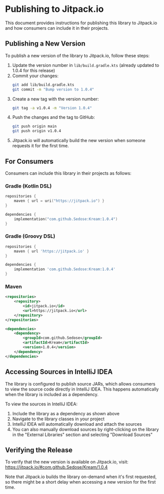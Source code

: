 # Publishing to Jitpack.io

This document provides instructions for publishing this library to Jitpack.io and how consumers can include it in their projects.

## Publishing a New Version

To publish a new version of the library to Jitpack.io, follow these steps:

1. Update the version number in `lib/build.gradle.kts` (already updated to 1.0.4 for this release)
2. Commit your changes:
   ```bash
   git add lib/build.gradle.kts
   git commit -m "Bump version to 1.0.4"
   ```
3. Create a new tag with the version number:
   ```bash
   git tag -a v1.0.4 -m "Version 1.0.4"
   ```
4. Push the changes and the tag to GitHub:
   ```bash
   git push origin main
   git push origin v1.0.4
   ```
5. Jitpack.io will automatically build the new version when someone requests it for the first time.

## For Consumers

Consumers can include this library in their projects as follows:

### Gradle (Kotlin DSL)

```kotlin
repositories {
    maven { url = uri("https://jitpack.io") }
}

dependencies {
    implementation("com.github.Sedose:Kream:1.0.4")
}
```

### Gradle (Groovy DSL)

```groovy
repositories {
    maven { url 'https://jitpack.io' }
}

dependencies {
    implementation 'com.github.Sedose:Kream:1.0.4'
}
```

### Maven

```xml
<repositories>
    <repository>
        <id>jitpack.io</id>
        <url>https://jitpack.io</url>
    </repository>
</repositories>

<dependencies>
    <dependency>
        <groupId>com.github.Sedose</groupId>
        <artifactId>Kream</artifactId>
        <version>1.0.4</version>
    </dependency>
</dependencies>
```

## Accessing Sources in IntelliJ IDEA

The library is configured to publish source JARs, which allows consumers to view the source code directly in IntelliJ IDEA. This happens automatically when the library is included as a dependency.

To view the sources in IntelliJ IDEA:
1. Include the library as a dependency as shown above
2. Navigate to the library classes in your project
3. IntelliJ IDEA will automatically download and attach the sources
4. You can also manually download sources by right-clicking on the library in the "External Libraries" section and selecting "Download Sources"

## Verifying the Release

To verify that the new version is available on Jitpack.io, visit:
https://jitpack.io/#com.github.Sedose/Kream/1.0.4

Note that Jitpack.io builds the library on-demand when it's first requested, so there might be a short delay when accessing a new version for the first time.